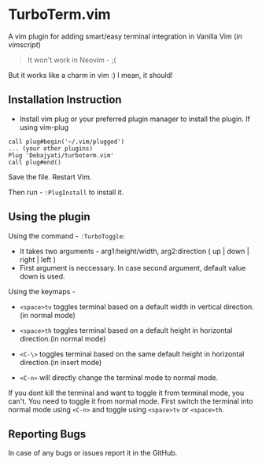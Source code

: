 # TurboTerm.vim
A vim plugin for adding smart/easy terminal integration in Vanilla Vim (*in vimscript*)
> It won't work in Neovim - ;(

But it works like a charm in vim :)
I mean, it should!

## Installation Instruction
- Install vim plug or your preferred plugin manager to install the plugin.
If using vim-plug
```vimL
call plug#begin('~/.vim/plugged')
... (your other plugins)
Plug 'Debajyati/turboterm.vim'
call plug#end()
```
Save the file. Restart Vim.

Then run -
`:PlugInstall` to install it.

## Using the plugin
Using the command - `:TurboToggle`:
- It takes two arguments - arg1:height/width, arg2:direction ( up | down | right | left )
- First argument is neccessary. In case second argument, default value down is used.

Using the keymaps -
- `<space>tv` toggles terminal based on a default width in vertical direction. (in normal mode)
- `<space>th` toggles terminal based on a default height in horizontal direction.(in normal mode)

- `<C-\>` toggles terminal based on the same default height in horizontal direction.(in insert mode)
- `<C-n>` will directly change the terminal mode to normal mode.

If you dont kill the terminal and want to toggle it from terminal mode, you can't. You need to toggle it from normal mode.
First switch the terminal into normal mode using `<C-n>` and toggle using `<space>tv` or `<space>th`.
 

## Reporting Bugs
In case of any bugs or issues report it in the GitHub.
